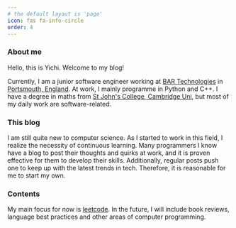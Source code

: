 ```yaml
---
# the default layout is 'page'
icon: fas fa-info-circle
order: 4
---
```


### About me

Hello, this is Yichi. Welcome to my blog! 

Currently, I am a junior software engineer working at [BAR Technologies](https://www.bartechnologies.uk/) in [Portsmouth, England](https://en.wikipedia.org/wiki/Portsmouth). At work, I mainly programme in Python and C++. I have a degree in maths from [St John's College, Cambridge Uni](https://www.joh.cam.ac.uk/mathematics), but most of my daily work are software-related. 

### This blog

I am still quite new to computer science. As I started to work in this field, I realize the necessity of continuous learning. Many programmers I know have a blog to post their thoughts and quirks at work, and it is proven effective for them to develop their skills. Additionally, regular posts push one to keep up with the latest trends in tech. Therefore, it is reasonable for me to start my own.

### Contents

My main focus for now is [leetcode](https://leetcode.com/). In the future, I will include book reviews, language best practices and other areas of computer programming.